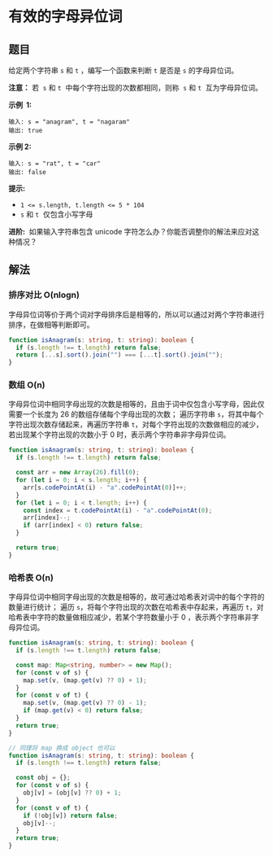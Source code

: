 # 有效的字母异位词

## 题目

给定两个字符串 `s` 和 `t` ，编写一个函数来判断 `t` 是否是 `s` 的字母异位词。

**注意：** 若  `s` 和 `t`  中每个字符出现的次数都相同，则称  `s` 和 `t`  互为字母异位词。

**示例  1:**

```
输入: s = "anagram", t = "nagaram"
输出: true
```

**示例 2:**

```
输入: s = "rat", t = "car"
输出: false
```

**提示:**

- `1 <= s.length, t.length <= 5 * 104`
- `s` 和 `t`  仅包含小写字母

**进阶:**  如果输入字符串包含 unicode 字符怎么办？你能否调整你的解法来应对这种情况？

## 解法

### 排序对比 O(nlogn)

字母异位词等价于两个词对字母排序后是相等的，所以可以通过对两个字符串进行排序，在做相等判断即可。

```typescript
function isAnagram(s: string, t: string): boolean {
  if (s.length !== t.length) return false;
  return [...s].sort().join("") === [...t].sort().join("");
}
```

### 数组 O(n)

字母异位词中相同字母出现的次数是相等的，且由于词中仅包含小写字母，因此仅需要一个长度为 26 的数组存储每个字母出现的次数；
遍历字符串 `s`，将其中每个字符出现次数存储起来，再遍历字符串 `t`，对每个字符出现的次数做相应的减少，若出现某个字符出现的次数小于 0 时，表示两个字符串非字母异位词。

```typescript
function isAnagram(s: string, t: string): boolean {
  if (s.length !== t.length) return false;

  const arr = new Array(26).fill(0);
  for (let i = 0; i < s.length; i++) {
    arr[s.codePointAt(i) - "a".codePointAt(0)]++;
  }
  for (let i = 0; i < t.length; i++) {
    const index = t.codePointAt(i) - "a".codePointAt(0);
    arr[index]--;
    if (arr[index] < 0) return false;
  }

  return true;
}
```

### 哈希表 O(n)

字母异位词中相同字母出现的次数是相等的，故可通过哈希表对词中的每个字符的数量进行统计；
遍历 `s`，将每个字符出现的次数在哈希表中存起来，再遍历 `t`，对哈希表中字符的数量做相应减少，若某个字符数量小于 0 ，表示两个字符串非字母异位词。

```typescript
function isAnagram(s: string, t: string): boolean {
  if (s.length !== t.length) return false;

  const map: Map<string, number> = new Map();
  for (const v of s) {
    map.set(v, (map.get(v) ?? 0) + 1);
  }
  for (const v of t) {
    map.set(v, (map.get(v) ?? 0) - 1);
    if (map.get(v) < 0) return false;
  }
  return true;
}

// 同理将 map 换成 object 也可以
function isAnagram(s: string, t: string): boolean {
  if (s.length !== t.length) return false;

  const obj = {};
  for (const v of s) {
    obj[v] = (obj[v] ?? 0) + 1;
  }
  for (const v of t) {
    if (!obj[v]) return false;
    obj[v]--;
  }
  return true;
}
```
